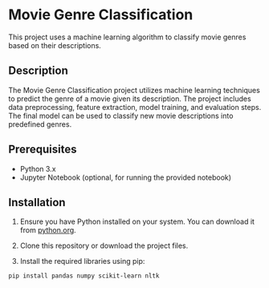 # Movie Genre Classification

This project uses a machine learning algorithm to classify movie genres based on their descriptions.

## Description

The Movie Genre Classification project utilizes machine learning techniques to predict the genre of a movie given its description. The project includes data preprocessing, feature extraction, model training, and evaluation steps. The final model can be used to classify new movie descriptions into predefined genres.

## Prerequisites

- Python 3.x
- Jupyter Notebook (optional, for running the provided notebook)

## Installation

1. Ensure you have Python installed on your system. You can download it from [python.org](https://www.python.org/).

2. Clone this repository or download the project files.

3. Install the required libraries using pip:

```sh
pip install pandas numpy scikit-learn nltk
```
